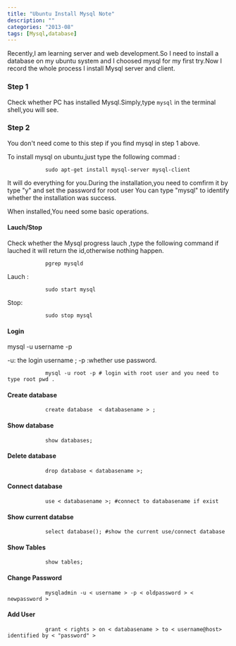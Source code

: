 ```yaml
---
title: "Ubuntu Install Mysql Note"
description: ""
categories: "2013-08"
tags: [Mysql,database]
---
```


Recently,I am learning server and web development.So I need to install a database on my ubuntu 
system and I choosed mysql for my first try.Now I record the whole process I install Mysql server and client.


### Step 1
Check whether  PC has installed Mysql.Simply,type `mysql` in the terminal shell,you will see.


### Step 2
You don't need come to this step if you find mysql in step 1 above.

To install mysql on ubuntu,just type the following commad :


                sudo apt-get install mysql-server mysql-client


It will do everything for you.During the installation,you need to comfirm it by type "y" and set the password for root user
You can type "mysql" to identify whether the installation was success.


When installed,You need some basic operations.

#### Lauch/Stop
Check whether the Mysql progress lauch ,type the following command if lauched it will return the id,otherwise nothing happen.

                pgrep mysqld

Lauch :

                sudo start mysql 

Stop:

                sudo stop mysql

#### Login
mysql -u username -p

-u: the login username ; -p :whether use password.

                mysql -u root -p # login with root user and you need to type root pwd .


#### Create database
                create database  < databasename > ;

#### Show database
                show databases;

#### Delete database
                drop database < databasename >;

#### Connect database
                use < databasename >; #connect to databasename if exist

#### Show current databse
                select database(); #show the current use/connect database

#### Show Tables
                show tables;

#### Change Password
                mysqladmin -u < username > -p < oldpassword > < newpassword >

#### Add User
                grant < rights > on < databasename > to < username@host> identified by < "password" >

